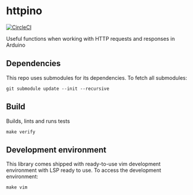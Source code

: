 # httpino

[![CircleCI](https://dl.circleci.com/status-badge/img/gh/soonick/Httpino/tree/master.svg?style=svg)](https://dl.circleci.com/status-badge/redirect/gh/soonick/Httpino/tree/master)

Useful functions when working with HTTP requests and responses in Arduino

## Dependencies

This repo uses submodules for its dependencies. To fetch all submodules:

```
git submodule update --init --recursive
```

## Build

Builds, lints and runs tests

```
make verify
```

## Development environment

This library comes shipped with ready-to-use vim development environment with LSP ready to use. To access the development environment:

```
make vim
```
